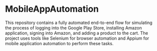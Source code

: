 # MobileAppAutomation
This repository contains a fully automated end-to-end flow for simulating the process of logging into the Google Play Store, installing Amazon application, signing into Amazon, and adding a product to the cart. The project uses tools like Selenium for browser automation and Appium for mobile application automation to perform these tasks.
